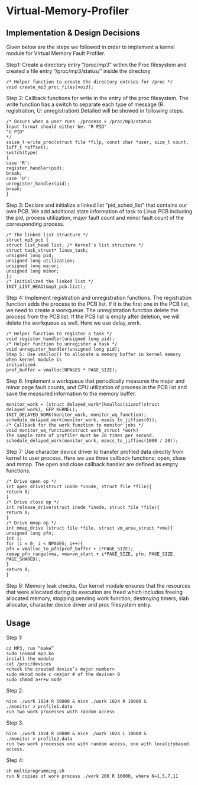 # Virtual-Memory-Profiler

## Implementation & Design Decisions
Given below are the steps we followed in order to implement a kernel module for Virtual
Memory Fault Profiler.

Step1: Create a directory entry “/proc/mp3” within the Proc filesystem and created a file entry
“/proc/mp3/status/” inside the directory
```
/* Helper function to create the directory entries for /proc */
void create_mp3_proc_files(void);
```

Step 2: Callback functions for write in the entry of the proc filesystem. The write function has a
switch to separate each type of message (R: registration, U: unregistration).Detailed will be
showed in following steps.
```
/* Occurs when a user runs ./process > /proc/mp3/status
Input format should either be: "R PID"
"U PID"
*/
ssize_t write_proc(struct file *filp, const char *user, size_t count, loff_t *offset);
switch(type)
{
case 'R':
register_handler(pid);
break;
case 'U':
unregister_handler(pid);
break;
}
```

Step 3: Declare and initialize a linked list “pid_sched_list” that contains our own PCB. We add
additional state information of task to Linux PCB including the pid, process utilization, major
fault count and minor fault count of the corresponding process.

```
/* The linked list structure */
struct mp3_pcb {
struct list_head list; /* Kernel's list structure */
struct task_struct* linux_task;
unsigned long pid;
unsigned long utilization;
unsigned long major;
unsigned long minor;
};
/* Initialized the linked list */
INIT_LIST_HEAD(&mp3_pcb.list);
```

Step 4: Implement registration and unregistration functions. The registration function adds the
process to the PCB list. If it is the first one in the PCB list, we need to create a workqueue.
The unregistration function delete the process from the PCB list. If the PCB list is empty after
deletion, we will delete the workqueue as well. Here we use delay_work.
```
/* Helper function to register a task */
void register_handler(unsigned long pid);
/* Helper function to unregister a task */
void unregister_handler(unsigned long pid);
Step 5: Use vmalloc() to allocate a memory buffer in kernel memory when kernel module is
initialized.
prof_buffer = vmalloc(NPAGES * PAGE_SIZE);
```

Step 6: Implement a workqueue that periodically measures the major and minor page fault
counts, and CPU utilization of process in the PCB list and save the measured information to
the memory buffer.

```
monitor_work = (struct delayed_work*)kmalloc(sizeof(struct delayed_work), GFP_KERNEL);
INIT_DELAYED_WORK(monitor_work, monitor_wq_function);
schedule_delayed_work(monitor_work, msecs_to_jiffies(0));
/* Callback for the work function to monitor jobs */
void monitor_wq_function(struct work_struct *work)
The sample rate of profiler must be 20 times per second.
schedule_delayed_work(monitor_work, msecs_to_jiffies(1000 / 20));
```

Step 7: Use character device driver to transfer profiled data directly from kernel to user
process. Here we use three callback functions: open, close and mmap. The open and close
callback handler are defined as empty functions.

```
/* Drive open op */
int open_drive(struct inode *inode, struct file *file){
return 0;
}
/* Drive close op */
int release_drive(struct inode *inode, struct file *file){
return 0;
}
/* Drive mmap op */
int mmap_drive (struct file *file, struct vm_area_struct *vma){
unsigned long pfn;
int i;
for (i = 0; i < NPAGES; i++){
pfn = vmalloc_to_pfn(prof_buffer + i*PAGE_SIZE);
remap_pfn_range(vma, vma­>vm_start + i*PAGE_SIZE, pfn, PAGE_SIZE, PAGE_SHARED);
}
return 0;
}
```

Step 8: Memory leak checks. Our kernel module ensures that the resources that were
allocated during its execution are freed which includes freeing allocated memory, stopping
pending work function, destroying timers, slab allocator, character device driver and proc
filesystem entry.

## Usage
Step 1:
```
cd MP3, run “make”
sudo insmod mp3.ko
­install the module
cat /proc/devices
<check the created device’s major number>
sudo mknod node c <major # of the device> 0
sudo chmod a+r+w node
```

Step 2:
```
nice ./work 1024 R 50000 & nice ./work 1024 R 10000 &
./monitor > profile1.data
­run two work processes with random access
```

Step 3:
```
nice ./work 1024 R 50000 & nice ./work 1024 L 10000 &
./monitor > profile2.data
­run two work processes one with random access, one with locality­based access.
```

Step 4:
```
sh multiprogramming.sh
­run N copies of work process ./work 200 R 10000, where N=1,5,7,11
```
